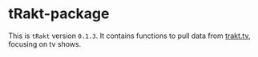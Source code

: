 tRakt-package
=============

This is `tRakt` version `0.1.3`.
It contains functions to pull data from [trakt.tv](http://trakt.tv/), focusing on tv shows.
